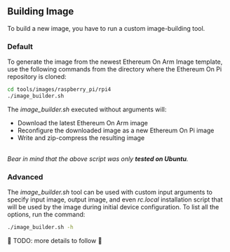 ## Building Image
To build a new image, you have to run a custom image-building tool.

### Default
To generate the image from the newest Ethereum On Arm Image template, use the following commands from the directory where the Ethereum On Pi repository is cloned:
```bash
cd tools/images/raspberry_pi/rpi4
./image_builder.sh
```

The _image_builder.sh_ executed without arguments will:
- Download the latest Ethereum On Arm image
- Reconfigure the downloaded image as a new Ethereum On Pi image
- Write and zip-compress the resulting image

\
_Bear in mind that the above script was only **tested on Ubuntu**._

### Advanced

The _image_builder.sh_ tool can be used with custom input arguments to specify input image, output image, and even _rc.local_ installation script that will be used by the image during initial device configuration.
To list all the options, run the command:
```bash
./image_builder.sh -h
```

🚧 TODO: more details to follow  🚧 
